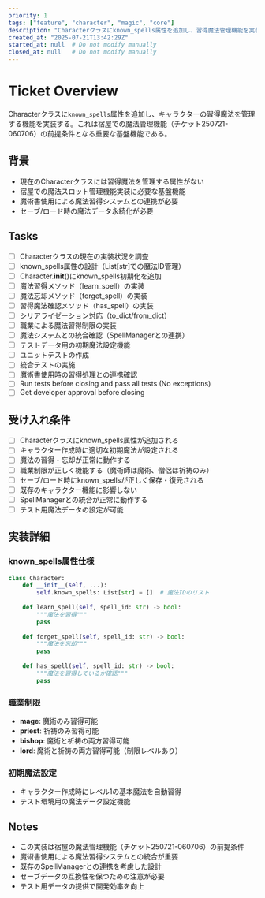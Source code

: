 ```yaml
---
priority: 1
tags: ["feature", "character", "magic", "core"]
description: "Characterクラスにknown_spells属性を追加し、習得魔法管理機能を実装"
created_at: "2025-07-21T13:42:29Z"
started_at: null  # Do not modify manually
closed_at: null   # Do not modify manually
---
```


# Ticket Overview

Characterクラスに`known_spells`属性を追加し、キャラクターの習得魔法を管理する機能を実装する。これは宿屋での魔法管理機能（チケット250721-060706）の前提条件となる重要な基盤機能である。

## 背景
- 現在のCharacterクラスには習得魔法を管理する属性がない
- 宿屋での魔法スロット管理機能実装に必要な基盤機能
- 魔術書使用による魔法習得システムとの連携が必要
- セーブ/ロード時の魔法データ永続化が必要

## Tasks

- [ ] Characterクラスの現在の実装状況を調査
- [ ] known_spells属性の設計（List[str]での魔法ID管理）
- [ ] Character.__init__()にknown_spells初期化を追加
- [ ] 魔法習得メソッド（learn_spell）の実装
- [ ] 魔法忘却メソッド（forget_spell）の実装
- [ ] 習得魔法確認メソッド（has_spell）の実装
- [ ] シリアライゼーション対応（to_dict/from_dict）
- [ ] 職業による魔法習得制限の実装
- [ ] 魔法システムとの統合確認（SpellManagerとの連携）
- [ ] テストデータ用の初期魔法設定機能
- [ ] ユニットテストの作成
- [ ] 統合テストの実施
- [ ] 魔術書使用時の習得処理との連携確認
- [ ] Run tests before closing and pass all tests (No exceptions)
- [ ] Get developer approval before closing

## 受け入れ条件
- [ ] Characterクラスにknown_spells属性が追加される
- [ ] キャラクター作成時に適切な初期魔法が設定される
- [ ] 魔法の習得・忘却が正常に動作する
- [ ] 職業制限が正しく機能する（魔術師は魔術、僧侶は祈祷のみ）
- [ ] セーブ/ロード時にknown_spellsが正しく保存・復元される
- [ ] 既存のキャラクター機能に影響しない
- [ ] SpellManagerとの統合が正常に動作する
- [ ] テスト用魔法データの設定が可能

## 実装詳細

### known_spells属性仕様
```python
class Character:
    def __init__(self, ...):
        self.known_spells: List[str] = []  # 魔法IDのリスト
    
    def learn_spell(self, spell_id: str) -> bool:
        """魔法を習得"""
        pass
    
    def forget_spell(self, spell_id: str) -> bool:
        """魔法を忘却"""
        pass
    
    def has_spell(self, spell_id: str) -> bool:
        """魔法を習得しているか確認"""
        pass
```

### 職業制限
- **mage**: 魔術のみ習得可能
- **priest**: 祈祷のみ習得可能
- **bishop**: 魔術と祈祷の両方習得可能
- **lord**: 魔術と祈祷の両方習得可能（制限レベルあり）

### 初期魔法設定
- キャラクター作成時にレベル1の基本魔法を自動習得
- テスト環境用の魔法データ設定機能

## Notes

- この実装は宿屋の魔法管理機能（チケット250721-060706）の前提条件
- 魔術書使用による魔法習得システムとの統合が重要
- 既存のSpellManagerとの連携を考慮した設計
- セーブデータの互換性を保つための注意が必要
- テスト用データの提供で開発効率を向上